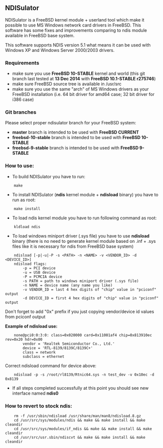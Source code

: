 ## NDISulator
NDISulator is a FreeBSD kernel module + userland tool which make it possible to use MS Windows network card drivers in FreeBSD.
This software has some fixes and improvements comparing to ndis module available in FreeBSD base system.

This software supports NDIS version 5.1 what means it can be used with Windows XP and Windows Server 2000/2003 drivers.

### Requirements
* make sure you use **FreeBSD 10-STABLE** kernel and world (this git branch last tested at **13 Dec 2014** with **FreeBSD 10.1-STABLE r275746**)
* make sure FreeBSD source tree is available in /usr/src
* make sure you use the same "arch" of MS Windows drivers as your FreeBSD installation (i.e. 64 bit driver for amd64 case; 32 bit driver for i386 case)

### Git branches
Please select proper ndisulator branch for your FreeBSD system:
- **master** branch is intended to be used with **FreeBSD CURRENT**
- **freebsd-10-stable** branch is intended to be used with **FreeBSD 10-STABLE**
- **freebsd-9-stable** branch is intended to be used with **FreeBSD 9-STABLE**

### How to use:
* To build NDISulator you have to run:
```
	make
```

* To install NDISulator (**ndis** kernel module + **ndisload** binary) you have to run as root:
```
	make install
```

* To load ndis kernel module you have to run following command as root:
```
	kldload ndis
```

* To load windows miniport driver (.sys file) you have to use **ndisload** binary (there is no need to generate kernel module based on .inf + .sys files like it is necessary for ndis from FreeBSD base system)
```
	ndisload [-p|-u|-P -s <PATH> -n <NAME> -v <VENDOR_ID> -d <DEVICE_ID>]
	ndisload flags:
		-p = PCI device
		-u = USB device
		-P = PCMCIA device
		-s PATH = path to windows miniport driver (.sys file)
		-n NAME = device name (any name you like)
		-v VENDOR_ID = last 4 hex digits of "chip" value in "pciconf" output
		-d DEVICE_ID = first 4 hex digits of "chip" value in "pciconf" output
```
Don't forget to add "0x" prefix if you just copying vendor/device id values from pciconf output

**Example of ndisload use:**
```
	none@pci0:0:3:0: class=0x020000 card=0x11001af4 chip=0x813910ec rev=0x20 hdr=0x00
		vendor = 'Realtek Semiconductor Co., Ltd.'
		device = 'RTL-8139/8139C/8139C+'
		class = network
		subclass = ethernet
```
Correct ndisload command for device above:
```
	ndisload -p -s /root/rl8139/Rtnic64.sys -n test_dev -v 0x10ec -d 0x8139
```

* If all steps completed successfully at this point you should see new interface named **ndis0**


### How to revert to stock ndis:
```
	rm -f /usr/sbin/ndisload /usr/share/man/man8/ndisload.8.gz
	cd /usr/src/sys/modules/ndis && make && make install && make cleandir
	cd /usr/src/sys/modules/if_ndis && make && make install && make cleandir
	cd /usr/src/usr.sbin/ndiscvt && make && make install && make cleandir
```
